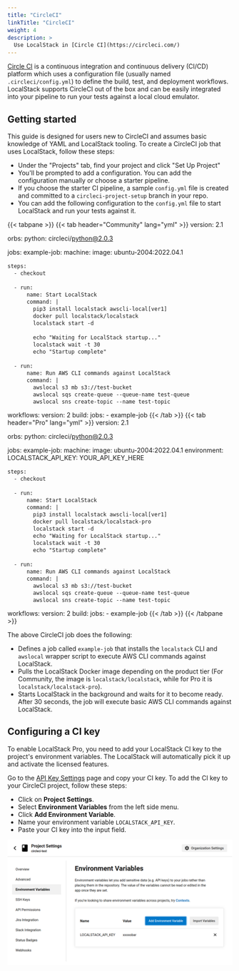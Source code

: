 ```yaml
---
title: "CircleCI"
linkTitle: "CircleCI"
weight: 4
description: >
  Use LocalStack in [Circle CI](https://circleci.com/)
---
```


[Circle CI](https://circleci.com) is a continuous integration and continuous delivery (CI/CD) platform which uses a configuration file (usually named `.circleci/config.yml`) to define the build, test, and deployment workflows. LocalStack supports CircleCI out of the box and can be easily integrated into your pipeline to run your tests against a local cloud emulator.

## Getting started

This guide is designed for users new to CircleCI and assumes basic knowledge of YAML and LocalStack tooling. To create a CircleCI job that uses LocalStack, follow these steps:

- Under the "Projects" tab, find your project and click "Set Up Project"
- You'll be prompted to add a configuration. You can add the configuration manually or choose a starter pipeline.
- If you choose the starter CI pipeline, a sample `config.yml` file is created and committed to a `circleci-project-setup` branch in your repo.
- You can add the following configuration to the `config.yml` file to start LocalStack and run your tests against it.

{{< tabpane >}}
{{< tab header="Community" lang="yml" >}}
version: 2.1

orbs:
  python: circleci/python@2.0.3

jobs:
  example-job:
    machine:
      image: ubuntu-2004:2022.04.1

    steps:
      - checkout

      - run:
          name: Start LocalStack
          command: |
            pip3 install localstack awscli-local[ver1]
            docker pull localstack/localstack
            localstack start -d                     

            echo "Waiting for LocalStack startup..."  
            localstack wait -t 30                     
            echo "Startup complete"
            
      - run:
          name: Run AWS CLI commands against LocalStack
          command: |
            awslocal s3 mb s3://test-bucket
            awslocal sqs create-queue --queue-name test-queue
            awslocal sns create-topic --name test-topic

workflows:
  version: 2
  build:
    jobs:
      - example-job
{{< /tab >}}
{{< tab header="Pro" lang="yml" >}}
version: 2.1

orbs:
  python: circleci/python@2.0.3

jobs:
  example-job:
    machine:
      image: ubuntu-2004:2022.04.1
    environment:
      LOCALSTACK_API_KEY: YOUR_API_KEY_HERE

    steps:
      - checkout

      - run:
          name: Start LocalStack
          command: |
            pip3 install localstack awscli-local[ver1]
            docker pull localstack/localstack-pro
            localstack start -d
            echo "Waiting for LocalStack startup..."
            localstack wait -t 30
            echo "Startup complete"
            
      - run:
          name: Run AWS CLI commands against LocalStack
          command: |
            awslocal s3 mb s3://test-bucket
            awslocal sqs create-queue --queue-name test-queue
            awslocal sns create-topic --name test-topic

workflows:
  version: 2
  build:
    jobs:
      - example-job
{{< /tab >}}
{{< /tabpane >}}

The above CircleCI job does the following:

- Defines a job called `example-job` that installs the `localstack` CLI and `awslocal` wrapper script to execute AWS CLI commands against LocalStack.
- Pulls the LocalStack Docker image depending on the product tier (For Community, the image is `localstack/localstack`, while for Pro it is `localstack/localstack-pro`).
- Starts LocalStack in the background and waits for it to become ready. After 30 seconds, the job will execute basic AWS CLI commands against LocalStack.

## Configuring a CI key

To enable LocalStack Pro, you need to add your LocalStack CI key to the project's environment variables. The LocalStack will automatically pick it up and activate the licensed features. 

Go to the [API Key Settings](https://app.localstack.cloud/account/apikeys) page and copy your CI key. To add the CI key to your CircleCI project, follow these steps:

- Click on **Project Settings**.
- Select **Environment Variables** from the left side menu.
- Click **Add Environment Variable**.
- Name your environment variable `LOCALSTACK_API_KEY`.
- Paste your CI key into the input field.

<img src="circleci-env-config.png" width="800px" alt="Adding the LocalStack CI key in CircleCI" />
